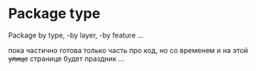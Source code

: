 # Package  type

Package by type, -by layer, -by feature ...

пока частично готова только часть про код, но со временем и на этой ~~улице~~ странице будет праздник ...
